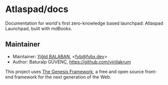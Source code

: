 # Atlaspad/docs

 Documentation for world's first zero-knowledge based launchpad: Atlaspad Launchpad, built with mdBooks. 

 ## Maintainer

- Maintainer: [Yiğid BALABAN](https://github.com/fybx), \<fyb@fybx.dev>
- Author: Baturalp GÜVENÇ, https://github.com/virjilakrum

This project uses [The Genesis Framework](https://git.arbeit.studio/genesis), a free and open source front-end framework for the next generation of the Web.
